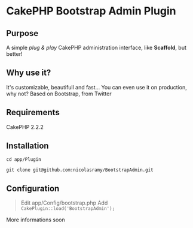 # CakePHP Bootstrap Admin Plugin

## Purpose

A simple *plug & play* CakePHP administration interface, like **Scaffold**, but better!

## Why use it?

It's customizable, beautifull and fast... You can even use it on production, why not?
Based on Bootstrap, from Twitter

## Requirements
CakePHP 2.2.2

## Installation
`cd app/Plugin`

`git clone git@github.com:nicolasramy/BootstrapAdmin.git`

## Configuration
> Edit app/Config/bootstrap.php
Add
`CakePlugin::load('BootstrapAdmin');`


More informations soon
